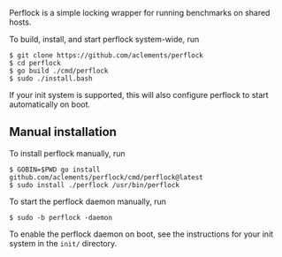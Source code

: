 Perflock is a simple locking wrapper for running benchmarks on shared
hosts.

To build, install, and start perflock system-wide, run

    $ git clone https://github.com/aclements/perflock
    $ cd perflock
    $ go build ./cmd/perflock
    $ sudo ./install.bash

If your init system is supported, this will also configure perflock to
start automatically on boot.

Manual installation
-------------------

To install perflock manually, run

    $ GOBIN=$PWD go install github.com/aclements/perflock/cmd/perflock@latest
    $ sudo install ./perflock /usr/bin/perflock

To start the perflock daemon manually, run

    $ sudo -b perflock -daemon

To enable the perflock daemon on boot, see the instructions for your
init system in the `init/` directory.
